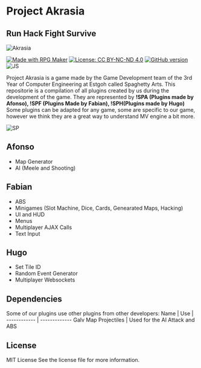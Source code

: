 # Project Akrasia
## Run Hack Fight Survive

![Akrasia](https://i.ibb.co/6Rmp13J/Project.png)

[![Made with RPG Maker](https://badgen.net/badge/RPG%20Maker/MV/green)](https://www.rpgmakerweb.com/products/rpg-maker-mv) [![License: CC BY-NC-ND 4.0](https://img.shields.io/badge/license-MIT-%23373737)](https://creativecommons.org/licenses/by-nc-nd/4.0/) [![GitHub version](https://d25lcipzij17d.cloudfront.net/badge.svg?id=gh&type=6&v=1.0&x2=0)](https://github.com/Naereen/StrapDown.js)
![JS](https://img.shields.io/badge/javascript-%23323330.svg?&style=for-the-badge&logo=javascript&logoColor=%23F7DF1E)

Project Akrasia is a game made by the Game Development team of the 3rd Year of Computer Engineering at Estgoh called Spaghetty Arts.
This repositorie is a compilation of all plugins created by us during the development of the game. They are represented by **!SPA (Plugins made by Afonso), !SPF (Plugins Made by Fabian), !SPH(Plugins made by Hugo)**
Some plugins can be adapted for any game, some are specific to our game, however we think they are a great way to understand MV engine a bit more.

![SP](https://i.ibb.co/SmV4JZ2/4a2a0db8-85d7-4b30-b4d0-473272c3c38d-200x200.png)


## Afonso
- Map Generator
- AI (Meele and Shooting)

## Fabian
- ABS
- Minigames (Slot Machine, Dice, Cards, Genearated Maps, Hacking)
- UI and HUD
- Menus
- Multiplayer AJAX Calls
- Text Input

## Hugo
- Set Tile ID 
- Random Event Generator
- Multiplayer Websockets

## Dependencies
Some of our plugins use other plugins from other developers:
Name | Use | 
------------ | -------------
Galv Map Projectiles | Used for the AI Attack and ABS

## License

MIT License
See the license file for more information.


